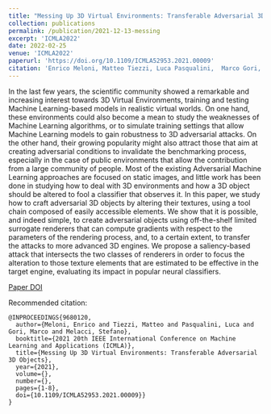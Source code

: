 ```yaml
---
title: "Messing Up 3D Virtual Environments: Transferable Adversarial 3D Objects"
collection: publications
permalink: /publication/2021-12-13-messing
excerpt: 'ICMLA2022'
date: 2022-02-25
venue: 'ICMLA2022'
paperurl: 'https://doi.org/10.1109/ICMLA52953.2021.00009'
citation: 'Enrico Meloni, Matteo Tiezzi, Luca Pasqualini,  Marco Gori, Stefano Melacci (2021). &quot;Messing Up 3D Virtual Environments: Transferable Adversarial 3D Objects &quot; <i>ICMLA</i>'
---
```


In the last few years, the scientific community showed a remarkable and increasing interest towards 3D Virtual Environments, training and testing Machine Learning-based models in realistic virtual worlds. On one hand, these environments could also become a mean to study the weaknesses of Machine Learning algorithms, or to simulate training settings that allow Machine Learning models to gain robustness to 3D adversarial attacks. On the other hand, their growing popularity might also attract those that aim at creating adversarial conditions to invalidate the benchmarking process, especially in the case of public environments that allow the contribution from a large community of people. Most of the existing Adversarial Machine Learning approaches are focused on static images, and little work has been done in studying how to deal with 3D environments and how a 3D object should be altered to fool a classifier that observes it. In this paper, we study how to craft adversarial 3D objects by altering their textures, using a tool chain composed of easily accessible elements. We show that it is possible, and indeed simple, to create adversarial objects using off-the-shelf limited surrogate renderers that can compute gradients with respect to the parameters of the rendering process, and, to a certain extent, to transfer the attacks to more advanced 3D engines. We propose a saliency-based attack that intersects the two classes of renderers in order to focus the alteration to those texture elements that are estimated to be effective in the target engine, evaluating its impact in popular neural classifiers.

[Paper DOI](https://doi.org/10.1109/ICMLA52953.2021.00009)

Recommended citation: 
```
@INPROCEEDINGS{9680120,
  author={Meloni, Enrico and Tiezzi, Matteo and Pasqualini, Luca and Gori, Marco and Melacci, Stefano},
  booktitle={2021 20th IEEE International Conference on Machine Learning and Applications (ICMLA)}, 
  title={Messing Up 3D Virtual Environments: Transferable Adversarial 3D Objects}, 
  year={2021},
  volume={},
  number={},
  pages={1-8},
  doi={10.1109/ICMLA52953.2021.00009}}
}
```